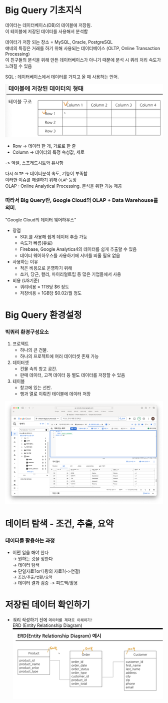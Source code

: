 # Big Query 기초지식
데이터는 데이터베이스(DB)의 테이블에 저장됨.  
이 테이블에 저장된 데이터를 사용해서 분석함  

데이터가 저장 되는 장소 = MySQL, Oracle, PostgreSQL  
얘네의 특징은 거래를 하기 위해 사용되는 데이터베이스 (OLTP, Online Transaction Processing)  
이 친구들의 분석을 위해 만든 데이터베이스가 아니기 때문에 분석 시 쿼리 처리 속도가 느려질 수 있음  

SQL : 데이터베이스에서 데이터를 가지고 올 때 사용하는 언어.  

![alt text](week1_테이블구조.png)
- Row -> 데이터 한 개, 가로로 한 줄  
- Column -> 데이터의 특정 속성값, 세로  

-> 엑셀, 스프레드시트와 유사함

다시 `OLTP` -> 데이터분석 속도, 기능이 부족함  
이러한 이슈를 해결하기 위해 `OLAP` 등장  
OLAP : Online Analytical Processing. 분석을 위한 기능 제공

### 따라서 Big Query란, Google Cloud의 OLAP + Data Warehouse를 의미.
"Google Cloud의 데이터 웨어하우스"
- 장점
    - SQL를 사용해 쉽게 데이터 추출 가능
    - 속도가 빠름(유료)
    - Firebase, Google Analytics4의 데이터를 쉽게 추출할 수 있음
    - 데이터 웨어하우스를 사용하기에 서버를 띄울 필요 없음
- 사용하는 이유
    - 적은 비용으로 운영하기 위해
    - 쏘카, 당근, 컬리, 마이리얼트립 등 많은 기업들에서 사용
- 비용 (US기준)
    - 쿼리비용 = 1TB당 $6 정도
    - 저장비용 = 1GB당 $0.02/월 정도  

# Big Query 환경설정
### 빅쿼리 환경구성요소
1. 프로젝트
    - 하나의 큰 건물.
    - 하나의 프로젝트에 여러 데이터셋 존재 가능
2. 데이터셋
    - 건물 속의 창고 공간.
    - 판매 데이터, 고객 데이터 등 별도 데이터를 저장할 수 있음
3. 테이블
    - 창고에 있는 선반.
    - 행과 열로 이뤄진 테이블에 데이터 저장

![alt text](week1_BigQueryScreen.png)


# 데이터 탐색 - 조건, 추출, 요약
### 데이터를 활용하는 과정
- 어떤 일을 해야 한다  
&rarr; 원하는 것을 정한다  
&rarr; 데이터 탐색  
&rarr; 단일자료?or다량의 자료?(->연결)  
&rarr; `조건/추출/변환/요약`  
&rarr; 데이터 결과 검증 -> 피드백/활용


# 저장된 데이터 확인하기
- 쿼리 작성하기 전에 `데이터를 제대로 이해하기!`  
ERD (Entity Relationship Diagram)
![alt text](week1_ERD.png)










